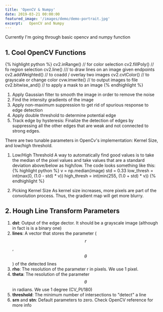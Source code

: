 ```yaml
---
title: 'OpenCV & Numpy'
date: 2019-03-21 00:00:00
featured_image: '/images/demo/demo-portrait.jpg'
excerpt:   OpenCV and Numpy
---
```



Currently I'm going through basic opencv and numpy function

## 1. Cool OpenCV Functions
{% highlight python %}
cv2.inRange() // for color selection
cv2.fillPoly() // fo region selection
cv2.line() /// to draw lines on an image given endpoints
cv2.addWeighted() // to coadd / overlay two images
cv2.cvtColor() // to grayscale or change color
cvw.imwrite() // to output images to file
cv2.bitwise_and() // to apply a mask to an image
{% endhighlight %}

1. Apply Gaussian filter to smooth the image in order to remove the noise
2. Find the intensity gradients of the image
3. Apply non-maximum suppression to get rid of spurious response to edge detection
4. Apply double threshold to determine potential edge
5. Track edge by hysteresis: Finalize the detection of edges by suppressing all the other edges that are weak and not connected to strong edges. 

There are two tunable parameters in OpenCv's implementation: Kernel Size, and low/high threshold. 

1. Low/High Threshold
A way to automatically find good values is to take the median of the pixel values and take values that are a standard deviation above/below as high/low. The code looks something like this:
{% highlight python %}
v = np.median(image)
std = 0.33
low_thresh = int(max(0, (1.0 - std) * v))
high_thresh = int(min(255, (1.0 + std) * v))
{% endhighlight %}

2. Picking Kernel Size 
As kernel size increases, more pixels are part of the convolution process. Thus, the gradient map will get more blurry. 


## 2. Hough Line Transform Parameters
1. **dst**: Output of the edge dector. It should be a grayscale image (although in fact is is a binary one)
2. **lines**: A vector that stores the parameter ($$r$$, $$\theta$$) of the detected lines
3. **rho**: The resolution of the parameter r in pixels. We use 1 pixel.
4. **theta**: The resolution of the parameter $$\theta$$ in radians. We use 1 degree (CV_PI/180)
5. **threshold**: The minimum number of intersections to "detect" a line
6. **srn** and **stn**: Default parameters to zero. Check OpenCV reference for more info